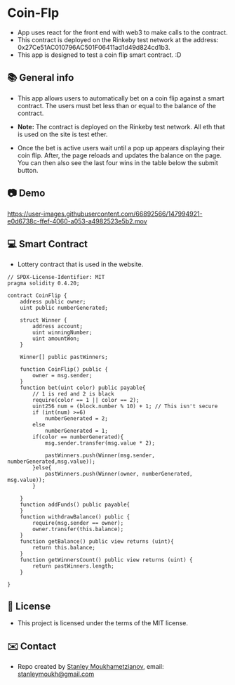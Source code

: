 # Coin-Flp

* App uses react for the front end with web3 to make calls to the contract. 
* This contract is deployed on the Rinkeby test network at the address: 0x27Ce51AC010796AC501F06411ad1d49d824cd1b3.
* This app is designed to test a coin flip smart contract. :D 

## :books: General info


* This app allows users to automatically bet on a coin flip against a smart contract. The users must bet less than or equal to the balance of the contract. 

* **Note:** The contract is deployed on the Rinkeby test network. All eth that is used on the site is test ether. 

* Once the bet is active users wait until a pop up appears displaying their coin flip. After, the page reloads and updates the balance on the page. You can then also see the last four wins in the table below the submit button. 


## :camera: Demo




https://user-images.githubusercontent.com/66892566/147994921-e0d6738c-ffef-4060-a053-a4982523e5b2.mov




## :computer: Smart Contract

* Lottery contract that is used in the website.

```solidity
// SPDX-License-Identifier: MIT
pragma solidity 0.4.20;

contract CoinFlip {
    address public owner;
    uint public numberGenerated;

    struct Winner {
        address account;
        uint winningNumber;
        uint amountWon;
    }

    Winner[] public pastWinners;

    function CoinFlip() public {
        owner = msg.sender;
    }
    function bet(uint color) public payable{
        // 1 is red and 2 is black
        require(color == 1 || color == 2);
        uint256 num = (block.number % 10) + 1; // This isn't secure
        if (int(num) >=6) 
            numberGenerated = 2;
        else 
            numberGenerated = 1;
        if(color == numberGenerated){
            msg.sender.transfer(msg.value * 2);

            pastWinners.push(Winner(msg.sender, numberGenerated,msg.value));
        }else{
            pastWinners.push(Winner(owner, numberGenerated, msg.value));
        }
        
    }
    function addFunds() public payable{   
    }
    function withdrawBalance() public {
        require(msg.sender == owner);
        owner.transfer(this.balance);
    }
    function getBalance() public view returns (uint){
        return this.balance;
    }
    function getWinnersCount() public view returns (uint) {
        return pastWinners.length;
    }

}

```


## :file_folder: License

* This project is licensed under the terms of the MIT license.

## :envelope: Contact

* Repo created by [Stanley Moukhametzianov](https://github.com/Stanley-Moukhametzianov?tab=repositories), email: stanleymoukh@gmail.com
